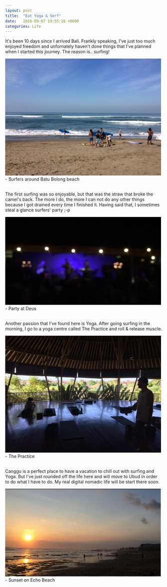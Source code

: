 ```yaml
---
layout: post
title:  "Eat Yoga & Serf"
date:   2016-09-07 19:55:16 +0800
categories: Life
---
```




It's been 10 days since I arrived Bali. Frankly speaking, I've just too much enjoyed freedom and unfornately haven't done things that I've planned when I started this journey. The reason is.. surfing!

<img src="/assets/IMG_0742.JPG" width="500px">
<br/>
- Surfers around Batu Bolong beach
<br/>
<br/>


The first surfing was so enjoyable, but that was the straw that broke the camel's back. The more I do, the more I can not do any other things because I got drained every time I finished it. Having said that, I sometimes steal a glance surfers' party ;-p

<img src="/assets/IMG_0738.JPG" width="500px">
<br/>
- Party at Deus
<br/>
<br/>


Another passion that I've found here is Yoga. After going surfing in the morning, I go to a yoga centre called The Practice and roll & release muscle.

<img src="/assets/IMG_0733.JPG" width="500px">
<br/>
- The Practice
<br/>
<br/>


Canggu is a perfect place to have a vacation to chill out with surfing and Yoga. But I've just rounded off the life here and will move to Ubud in order to do what I have to do. My real digital nomadic life will be start there soon.

<img src="/assets/Screen Shot 2016-09-07 at 6.44.27 PM.png" width="500px">
<br/>
- Sunset on Echo Beach
<br/>
<br/>
